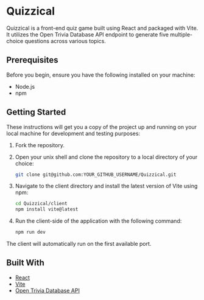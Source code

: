 # Quizzical


Quizzical is a front-end quiz game built using React and packaged with Vite. It utilizes the Open Trivia Database API endpoint to generate five multiple-choice questions across various topics.

## Prerequisites

Before you begin, ensure you have the following installed on your machine:

- Node.js
- npm

## Getting Started

These instructions will get you a copy of the project up and running on your local machine for development and testing purposes:

1. Fork the repository.

2. Open your unix shell and clone the repository to a local directory of your choice:

    ```bash
    git clone git@github.com:YOUR_GITHUB_USERNAME/Quizzical.git
    ```

3. Navigate to the client directory and install the latest version of Vite using npm:

    ```bash
    cd Quizzical/client
    npm install vite@latest
    ```

4. Run the client-side of the application with the following command:

    ```bash
    npm run dev
    ```
The client will automatically run on the first available port.

## Built With

- [React](https://reactjs.org/)
- [Vite](https://vitejs.dev/)
- [Open Trivia Database API](https://opentdb.com/api.php?amount=5&type=multiple)


